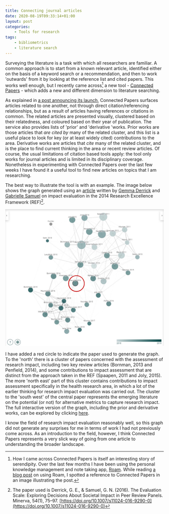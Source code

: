 ```yaml
---
title: Connecting journal articles
date: 2020-08-19T09:33:14+01:00
layout: post
categories:
    - Tools for research
tags:
    - bibliometrics
    - literature search
---
```


Surveying the literature is a task with which all researchers are familiar.
A common approach is to start from a known relevant article,
identified either on the basis of a keyword search or a recommendation,
and then to work 'outwards' from it by looking at the reference list and cited papers.
This works well enough, but I recently came across[^discovery] a new tool - [Connected Papers](https://www.connectedpapers.com/) - which adds a new and different dimension to literature searching.

As explained in [a post announcing its launch](https://medium.com/connectedpapers/announcing-connected-papers-a-visual-tool-for-researchers-to-find-and-explore-academic-papers-89146a54c7d4),
Connected Papers surfaces articles related to one another,
not through direct citation/referencing relationships,
but as a result of articles having references or citations in common.
The related articles are presented visually,
clustered based on their relatedness,
and coloured based on their year of publication.
The service also provides lists of 'prior' and 'derivative 'works.
Prior works are those articles that _are cited by_ many of the related cluster,
and this list is a useful place to look for key (or at least widely cited) contributions to the area.
Derivative works are articles that _cite_ many of the related cluster,
and is the place to find current thinking in the area or recent review articles.
Of course, the usual limitations of citation based tools apply:
the tool only works for journal articles and is limited in its disciplinary coverage.
Nonetheless in experimenting with Connected Papers over the last few weeks I have found it a useful tool to find new articles on topics that I am researching.

The best way to illustrate the tool is with an example.
The image below shows the graph generated using an [article](https://doi.org/10.1007/s11024-016-9290-0) written by [Gemma Derrick](https://www.lancaster.ac.uk/educational-research/people/gemma-derrick) and [Gabrielle Samuel](https://www.kcl.ac.uk/people/gabrielle-samuel) on impact evaluation in the 2014 Research Excellence Framework (REF)[^full-ref].

![Example connected papers output](/images/connected-papers-example.jpg "Example connected papers output")

I have added a red circle to indicate the paper used to generate the graph.
To the 'north' there is a cluster of papers concerned with the assessment of research impact,
including two key review articles (Bornman, 2013 and Penfield, 2014),
and some contributions to impact assessment that are distinct from the approach taken in the REF (Spaapen, 2011 and Joly, 2015).
The more 'north east' part of this cluster contains contributions to impact assessment specifically in the health research area,
in which a lot of the earlier thinking for research impact evaluation was carried out.
The cluster to the 'south west' of the central paper represents the emerging literature on the potential (or not) for alternative metrics to capture research impact.
The full interactive version of the graph,
including the prior and derivative works,
can be explored by clicking [here](https://www.connectedpapers.com/main/920a85d802ad2b25ce2e06110d7ff59e1d853259/The-Evaluation-Scale-Exploring-Decisions-About-Societal-Impact-in-Peer-Review-Panels/graph).

I know the field of research impact evaluation reasonably well,
so this graph did not generate any surprises for me in terms of work I had not previously come across.
As an introduction to the field, however,
I think Connected Papers represents a very slick way of going from one article to understanding the broader landscape.

[^discovery]: How I came across Connected Papers is itself an interesting story of serendipity. Over the last few months I have been using the personal knowledge management and note taking app, [Roam](https://roamresearch.com). While reading [a blog post](https://www.roambrain.com/roaming-in-the-past/) on using Roam, I spotted a reference to Connected Papers in an image illustrating the post.

[^full-ref]: The paper used is Derrick, G. E., & Samuel, G. N. (2016). The Evaluation Scale: Exploring Decisions About Societal Impact in Peer Review Panels. Minerva, 54(1), 75–97. [https://doi.org/10.1007/s11024-016-9290-0](https://doi.org/10.1007/s11024-016-9290-0)